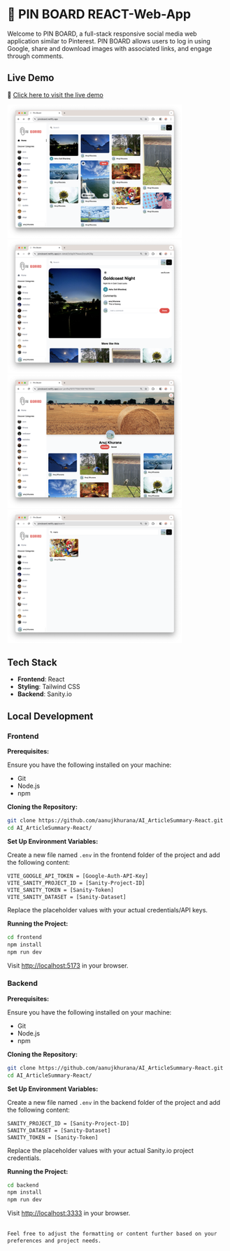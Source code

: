 # 📌 PIN BOARD REACT-Web-App

Welcome to PIN BOARD, a full-stack responsive social media web application similar to Pinterest. PIN BOARD allows users to log in using Google, share and download images with associated links, and engage through comments.

## Live Demo

🔗 [Click here to visit the live demo](https://pinsboard.netlify.app)

<div align="left">
  <img src="/screenshots/img4.png" width="400px"</img>
  <img src="/screenshots/img3.png" width="400px"</img>
  <img src="/screenshots/img2.png" width="400px"</img>
  <img src="/screenshots/img1.png" width="400px"</img>
</div>

## Tech Stack

- **Frontend**: React
- **Styling**: Tailwind CSS
- **Backend**: Sanity.io

## Local Development

### Frontend

**Prerequisites:**

Ensure you have the following installed on your machine:

- Git
- Node.js
- npm

**Cloning the Repository:**

```bash
git clone https://github.com/aanujkhurana/AI_ArticleSummary-React.git
cd AI_ArticleSummary-React/
```

**Set Up Environment Variables:**

Create a new file named `.env` in the frontend folder of the project and add the following content:

```env
VITE_GOOGLE_API_TOKEN = [Google-Auth-API-Key]
VITE_SANITY_PROJECT_ID = [Sanity-Project-ID]
VITE_SANITY_TOKEN = [Sanity-Token]
VITE_SANITY_DATASET = [Sanity-Dataset]
```

Replace the placeholder values with your actual credentials/API keys.

**Running the Project:**

```bash
cd frontend
npm install
npm run dev
```

Visit [http://localhost:5173](http://localhost:5173) in your browser.

### Backend

**Prerequisites:**

Ensure you have the following installed on your machine:

- Git
- Node.js
- npm

**Cloning the Repository:**

```bash
git clone https://github.com/aanujkhurana/AI_ArticleSummary-React.git
cd AI_ArticleSummary-React/
```

**Set Up Environment Variables:**

Create a new file named `.env` in the backend folder of the project and add the following content:

```env
SANITY_PROJECT_ID = [Sanity-Project-ID]
SANITY_DATASET = [Sanity-Dataset]
SANITY_TOKEN = [Sanity-Token]
```

Replace the placeholder values with your actual Sanity.io project credentials.

**Running the Project:**

```bash
cd backend
npm install
npm run dev
```

Visit [http://localhost:3333](http://localhost:3333) in your browser.
```

Feel free to adjust the formatting or content further based on your preferences and project needs.
